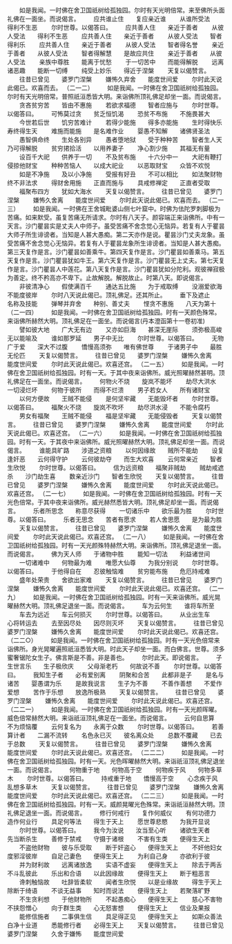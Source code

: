 <!-- { "loadSidebar": true } -->
　　如是我闻。一时佛在舍卫国祇树给孤独园。尔时有天光明倍常。来至佛所头面礼佛在一面坐。而说偈言。
　　应共谁止住　　复应亲近谁
　　从谁所受法　　得利不生恶
　　尔时世尊。以偈答曰。
　　应共善人住　　亲近于善者
　　从彼人受法　　得利不生恶
　　应共善人住　　亲近于善者
　　从彼人受法　　智者得利乐
　　应共善人住　　亲近于善者
　　从彼人受法　　智者得名誉
　　亲近于善者　　从彼人受法
　　智者得解慧　　是故应共住
　　亲近于善者　　从彼人受法
　　亲族中尊胜　　能离于忧愁
　　于一切苦中　　而能得解脱
　　远离诸恶趣　　能断一切缚
　　纯受上妙乐　　得近于涅槃
　　天复以偈赞言。
　　往昔已曾见　　婆罗门涅槃
　　嫌怖久弃舍　　能度世间爱
　　尔时此天说此偈已。欢喜而去。
（二一二）
　　如是我闻。一时佛在舍卫国祇树给孤独园。尔时有天光明倍常。普照祇洹悉皆大明。来诣佛所顶礼佛足却坐一面。而说偈言。
　　贪吝贫穷苦　　皆由不惠施
　　若欲求福德　　智者应施与
　　尔时世尊。以偈答曰。
　　可怖莫过贪　　贫乏恒饥渴
　　恐贫不布施　　不施畏甚大
　　今世若后世　　饥穷苦难计
　　若得少能施　　得多亦能施
　　生时得快乐　　寿终得生天
　　难施而能施　　是名难作业
　　婴愚不知解　　诸佛贤圣法
　　愚智俱命终　　生处各别异
　　愚者堕地狱　　受于种种苦
　　智者生人天　　乃可得解脱
　　贫穷捃拾活　　以用养妻子
　　净心割少施　　其福无有量
　　设百千大祀　　供养于一切
　　不及贫布施　　十六分中一
　　大祀有鞭打　　侵掠他财宝
　　种种苦恼人　　以成大祀业
　　以恶取财宝　　众皆不欢悦
　　如是不净施　　及以小净施
　　受报有好丑　　不可以相比
　　如法聚财物　　终不非法求
　　得财舍用施　　正直而施与
　　具戒修禅定　　正直者受取
　　福聚布四方　　犹如大海水
　　天复以偈赞言。
　　往昔已曾见　　婆罗门涅槃
　　嫌怖久舍离　　能度世间爱
　　尔时此天说此偈已。欢喜而去。
（二一三）
　　如是我闻。一时佛在王舍城毗婆山侧七叶窟中。时佛为佉陀罗刺脚极为苦痛。如来默受。虽复苦痛无所请求。尔时有八天子。颜容端正来诣佛所。中有一天言。沙门瞿昙实是丈夫人中师子。虽受苦痛不舍念觉心无恼异。若复有人于瞿昙大师子所生诽谤者。当知是人甚大愚痴。第二天亦作是说。瞿昙沙门丈夫龙象。虽受苦痛不舍念觉心无恼异。若复有人于瞿昙龙象所生诽谤者。当知是人甚大愚痴。第三天复作是言。沙门瞿昙如善乘牛。第四天复作是言。沙门瞿昙如善乘马。第五天复作是言。沙门瞿昙犹如牛王。第六天复作是言。沙门瞿昙无上丈夫。第七天复作是言。沙门瞿昙人中莲花。第八天复作是言。沙门瞿昙犹如分陀利。观彼禅寂极为善定。终不矜高亦不卑下。止故解脱。解脱故止。时第八天。即说偈言。
　　非彼清净心　　假使满百千
　　通达五比施　　为于戒取缚
　　没溺爱欲海　　不能度彼岸
　　尔时八天说此偈已。顶礼佛足。还其所止。
　　垂下及遮止　　名称及技能
　　弹琴并弃舍　　种别、善丈夫
　　悭贪不惠施　　八天为第十
（二一四）
　　如是我闻。一时佛在舍卫国祇树给孤独园。时有一天颜色殊常。来诣佛所赫然大明。顶礼佛足在一面坐。而说偈言(丹本澄函第十一卷初准)
　　譬如彼大地　　广大无有边
　　又亦如巨海　　甚深无崖际
　　须弥极高峻　　无以能喻及
　　谁如那罗延　　男子中无比
　　尔时世尊。以偈答曰。
　　无物广于爱　　深大不过腹
　　憍慢高须弥　　唯有佛世尊
　　于诸男子中　　最胜无伦匹
　　天复以偈赞言。
　　往昔已曾见　　婆罗门涅槃
　　嫌怖久舍离　　能度世间爱
　　尔时此天说此偈已。欢喜还宫。
（二一五）
　　如是我闻。一时佛在舍卫国祇树给孤独园。时有一天。于其中夜来诣佛所。威光照曜赫然甚明。顶礼佛足在一面坐。而说偈言。
　　何物火不烧　　旋岚不能坏
　　劫尽大洪水　　一切浸烂坏
　　何物于彼所　　而得不烂溃
　　男子若女人　　所有诸财宝
　　以何方便故　　王贼不能侵
　　是何坚牢藏　　无能毁坏者
　　尔时世尊。以偈答曰。
　　福聚火不烧　　旋岚不吹坏
　　劫尽洪水浸　　不能令腐朽
　　男女有福聚　　王贼不能侵
　　福是坚牢藏　　无能侵毁者
　　天复以偈赞言。
　　往昔已曾见　　婆罗门涅槃
　　嫌怖久舍离　　能度世间爱
　　尔时此天说此偈已。欢喜还宫。
（二一六）
　　如是我闻。一时佛在舍卫国祇树给孤独园。时有一天。于其夜中来诣佛所。威光照曜赫然大明。顶礼佛足却坐一面。而说偈言。
　　谁能具旷路　　涉道之资粮
　　以何因缘故　　贼所不能劫
　　设复逢奸恶　　云何得守护
　　云何彼劫夺　　而生大欢喜
　　云何常亲近　　智者生欣悦
　　尔时世尊。以偈答曰。
　　信为远资粮　　福聚非贼劫
　　贼劫戒遮杀　　沙门劫生喜
　　数亲近沙门　　智者生欣悦
　　天复以偈赞言。
　　往昔已曾见　　婆罗门涅槃
　　嫌怖久舍离　　能度世间爱
　　尔时此天说此偈已。欢喜还宫。
（二一七）
　　如是我闻。一时佛在舍卫国祇树给孤独园。时有一天光色倍常。于其中夜来诣佛所。威光赫然悉皆大明。顶礼佛足却坐一面。而说偈言。
　　乐者所思念　　称意尽获得
　　一切诸乐中　　欲乐最为胜
　　尔时世尊。以偈答曰。
　　乐者无思念　　苦者有愿求
　　若人舍思愿　　是为最为胜
　　天复以偈赞言。
　　往昔已曾见　　婆罗门涅槃
　　嫌怖久舍离　　能度世间爱
　　尔时此天说此偈已。欢喜还宫。
（二一八）
　　如是我闻。一时佛在舍卫国祇树给孤独园。时有一天光颜殊特赫然大明。来诣佛所。顶礼佛足退坐一面。而说偈言。
　　佛为天人师　　于诸物中胜
　　能知一切法　　利益诸世间
　　一切诸难中　　何物最为难
　　唯愿大仙尊　　为我分别说
　　尔时世尊。以偈答曰。
　　于他得自在　　忍彼触恼难
　　贫穷能布施　　危厄持戒难
　　盛年处荣贵　　舍欲出家难
　　天复以偈赞言。
　　往昔已曾见　　婆罗门涅槃
　　嫌怖久舍离　　能度世间爱
　　尔时此天说此偈已。欢喜还宫。
（二一九）
　　如是我闻。一时佛在舍卫国祇树给孤独园。时有一天来诣佛所。威光晃曜赫然大明。顶礼佛足退坐一面。而说偈言。
　　车为云何生　　谁将车所至
　　车去为远近　　车云何损灭
　　尔时世尊。以偈答曰。
　　从业出生车　　心将转运去
　　去至因尽处　　因尽则灭坏
　　天复以偈赞言。
　　往昔已曾见　　婆罗门涅槃
　　嫌怖久舍离　　能度世间爱
　　尔时此天说此偈已。欢喜还宫。
（二二○）
　　如是我闻。一时佛在舍卫国祇树给孤独园。时有一天光色倍常来诣佛所。身光晃曜遍照祇洹悉皆大明。时此天子却坐一面。而白佛言。世尊。须多蜜奢锯陀女生子。佛言斯是不善。非是善也。
　　尔时此天。即说偈言。
　　子生世言乐　　生子极欣庆
　　父母渐老朽　　何故说不善
　　尔时世尊。以偈答曰。
　　我知生子者　　必有爱别离
　　阴聚和合苦　　此都非是子
　　是名与诸苦　　婴愚谓为乐
　　是故我说言　　生子为不善
　　不善作善想　　不爱作爱想
　　苦作于乐想　　放逸所极熟
　　天复以偈赞言。
　　往昔已曾见　　婆罗门涅槃
　　嫌怖久舍离　　能度世间爱
　　尔时此天说此偈已。欢喜还宫。
（二二一）
　　如是我闻。一时佛在舍卫国祇树给孤独园。时有一天光颜晖曜。威色倍常赫然大明。来诣祇洹顶礼佛足在一面坐。而说偈言。
　　云何自思算　　不为烦恼覆
　　云何复名为　　永离于众数
　　尔时世尊。以偈答曰。
　　若善算计者　　二漏不流转
　　名色永已灭　　彼名离众处
　　总数不覆藏　　已去于总数
　　天复以偈赞言。
　　往昔已曾见　　婆罗门涅槃
　　嫌怖久舍离　　能度世间爱
　　尔时此天说此偈已。欢喜还宫。
（二二二）
　　如是我闻。一时佛在舍卫国祇树给孤独园。时有一天。光色晖曜赫然大明。来诣祇洹顶礼佛足退坐一面。而说偈言。
　　何物重于地　　何物高于空
　　何物疾于风　　何物多草木
　　尔时世尊。以偈答曰。
　　持戒重于地　　憍慢高于空
　　心念疾于风　　乱想多草木
　　天复以偈赞言。
　　往昔已曾见　　婆罗门涅槃
　　嫌怖久舍离　　能度世间爱
　　尔时此天说此偈已。欢喜还宫。
（二二三）
　　如是我闻。一时佛在舍卫国祇树给孤独园。时有一天。威颜晃曜光色殊常。来诣祇洹赫然大明。顶礼佛足退坐一面。而说偈言。
　　修行何戒行　　复作何威仪
　　有何功德力　　造作何业行
　　具足何等法　　得生于天上
　　愿世尊悲愍　　为我开显说
　　尔时世尊。以偈答曰。
　　我今为汝说　　汝当至心听
　　诸欲生天者　　先当断杀生
　　善修于禁戒　　守摄于诸根
　　不害有生类　　便得生天上
　　不盗他财物　　彼与乐受取
　　断于奸盗心　　便得生天上
　　不奸他妇女　　度邪淫彼岸
　　自足己妻色　　便得生天上
　　为利自己身　　亦欲利于彼
　　并为财利故　　远离诸放逸
　　实语不虚妄　　便得生天上
　　除去于两舌　　不斗乱彼此
　　乐出和合语　　以此因缘故
　　便得生天上　　断于粗恶言
　　谗刺触恼故　　吐辞皆柔软
　　闻者生欣悦　　以是业缘故
　　得生于天上　　除断于绮语
　　不谈无益事　　知时而说法
　　便得生天上　　若聚落旷野
　　不生贪利想　　于他财物所
　　不起愚痴心　　便得生天上
　　慈心不害物　　不挟怨憎心
　　向于群生类　　心无怒害想
　　便得生天上　　信业及果报
　　能修信施者　　二事俱生信
　　具足得正见　　便得生天上
　　如斯众善法　　白净十业道
　　悉能修行者　　必得生天上
　　天复以偈赞言。
　　往昔已曾见　　婆罗门涅槃
　　久舍于嫌怖　　能度世间爱
